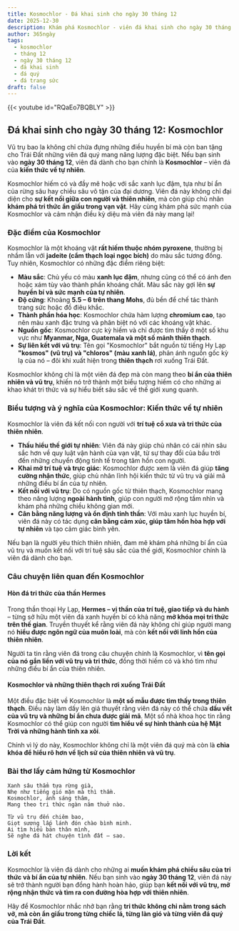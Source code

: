 ```yaml
---
title: Kosmochlor - Đá khai sinh cho ngày 30 tháng 12
date: 2025-12-30
description: Khám phá Kosmochlor - viên đá khai sinh cho ngày 30 tháng 12, biểu tượng của Kiến thức về tự nhiên. Cùng tìm hiểu ý nghĩa sâu sắc của viên đá độc đáo này.
author: 365ngày
tags:
  - kosmochlor
  - tháng 12
  - ngày 30 tháng 12
  - đá khai sinh
  - đá quý
  - đá trang sức
draft: false
---
```


{{< youtube id="RQaEo7BQBLY" >}}

## Đá khai sinh cho ngày 30 tháng 12: Kosmochlor

Vũ trụ bao la không chỉ chứa đựng những điều huyền bí mà còn ban tặng cho Trái Đất những viên đá quý mang năng lượng đặc biệt. Nếu bạn sinh vào **ngày 30 tháng 12**, viên đá dành cho bạn chính là **Kosmochlor** – viên đá của **kiến thức về tự nhiên**.

Kosmochlor hiếm có và đầy mê hoặc với sắc xanh lục đậm, tựa như bí ẩn của rừng sâu hay chiều sâu vô tận của đại dương. Viên đá này không chỉ đại diện cho **sự kết nối giữa con người và thiên nhiên**, mà còn giúp chủ nhân **khám phá tri thức ẩn giấu trong vạn vật**. Hãy cùng khám phá sức mạnh của Kosmochlor và cảm nhận điều kỳ diệu mà viên đá này mang lại!

### Đặc điểm của Kosmochlor

Kosmochlor là một khoáng vật **rất hiếm thuộc nhóm pyroxene**, thường bị nhầm lẫn với **jadeite (cẩm thạch loại ngọc bích)** do màu sắc tương đồng. Tuy nhiên, Kosmochlor có những đặc điểm riêng biệt:

- **Màu sắc**: Chủ yếu có màu **xanh lục đậm**, nhưng cũng có thể có ánh đen hoặc xám tùy vào thành phần khoáng chất. Màu sắc này gợi lên **sự huyền bí và sức mạnh của tự nhiên**.
- **Độ cứng**: Khoảng **5.5 – 6 trên thang Mohs**, đủ bền để chế tác thành trang sức hoặc đồ điêu khắc.
- **Thành phần hóa học**: Kosmochlor chứa hàm lượng **chromium cao**, tạo nên màu xanh đặc trưng và phân biệt nó với các khoáng vật khác.
- **Nguồn gốc**: Kosmochlor cực kỳ hiếm và chỉ được tìm thấy ở một số khu vực như **Myanmar, Nga, Guatemala và một số mảnh thiên thạch**.
- **Sự liên kết với vũ trụ**: Tên gọi "Kosmochlor" bắt nguồn từ tiếng Hy Lạp **"kosmos" (vũ trụ) và "chloros" (màu xanh lá)**, phản ánh nguồn gốc kỳ lạ của nó – đôi khi xuất hiện trong **thiên thạch** rơi xuống Trái Đất.

Kosmochlor không chỉ là một viên đá đẹp mà còn mang theo **bí ẩn của thiên nhiên và vũ trụ**, khiến nó trở thành một biểu tượng hiếm có cho những ai khao khát tri thức và sự hiểu biết sâu sắc về thế giới xung quanh.

### Biểu tượng và ý nghĩa của Kosmochlor: Kiến thức về tự nhiên

Kosmochlor là viên đá kết nối con người với **trí tuệ cổ xưa và tri thức của thiên nhiên**.

- **Thấu hiểu thế giới tự nhiên**: Viên đá này giúp chủ nhân có cái nhìn sâu sắc hơn về quy luật vận hành của vạn vật, từ sự thay đổi của bầu trời đến những chuyển động tinh tế trong tâm hồn con người.
- **Khai mở trí tuệ và trực giác**: Kosmochlor được xem là viên đá giúp **tăng cường nhận thức**, giúp chủ nhân lĩnh hội kiến thức từ vũ trụ và giải mã những điều bí ẩn của tự nhiên.
- **Kết nối với vũ trụ**: Do có nguồn gốc từ thiên thạch, Kosmochlor mang theo năng lượng **ngoài hành tinh**, giúp con người mở rộng tầm nhìn và khám phá những chiều không gian mới.
- **Cân bằng năng lượng và ổn định tinh thần**: Với màu xanh lục huyền bí, viên đá này có tác dụng **cân bằng cảm xúc, giúp tâm hồn hòa hợp với tự nhiên** và tạo cảm giác bình yên.

Nếu bạn là người yêu thích thiên nhiên, đam mê khám phá những bí ẩn của vũ trụ và muốn kết nối với trí tuệ sâu sắc của thế giới, Kosmochlor chính là viên đá dành cho bạn.

### Câu chuyện liên quan đến Kosmochlor

#### **Hòn đá tri thức của thần Hermes**

Trong thần thoại Hy Lạp, **Hermes – vị thần của trí tuệ, giao tiếp và du hành** – từng sở hữu một viên đá xanh huyền bí có khả năng **mở khóa mọi tri thức trên thế gian**. Truyền thuyết kể rằng viên đá này không chỉ giúp người mang nó **hiểu được ngôn ngữ của muôn loài**, mà còn **kết nối với linh hồn của thiên nhiên**.

Người ta tin rằng viên đá trong câu chuyện chính là Kosmochlor, vì **tên gọi của nó gắn liền với vũ trụ và tri thức**, đồng thời hiếm có và khó tìm như những điều bí ẩn của thiên nhiên.

#### **Kosmochlor và những thiên thạch rơi xuống Trái Đất**

Một điều đặc biệt về Kosmochlor là **một số mẫu được tìm thấy trong thiên thạch**. Điều này làm dấy lên giả thuyết rằng viên đá này có thể chứa **dấu vết của vũ trụ và những bí ẩn chưa được giải mã**. Một số nhà khoa học tin rằng Kosmochlor có thể giúp con người **tìm hiểu về sự hình thành của hệ Mặt Trời và những hành tinh xa xôi**.

Chính vì lý do này, Kosmochlor không chỉ là một viên đá quý mà còn là **chìa khóa để hiểu rõ hơn về lịch sử của thiên nhiên và vũ trụ**.

### Bài thơ lấy cảm hứng từ Kosmochlor


	Xanh sâu thẳm tựa rừng già,  
	Nhẹ như tiếng gió mặn mà thì thầm.  
	Kosmochlor, ánh sáng thâm,  
	Mang theo tri thức ngàn năm thuở nào.
	
	Từ vũ trụ đến chiêm bao,  
	Giọt sương lấp lánh đón chào bình minh.  
	Ai tìm hiểu bản thân mình,  
	Sẽ nghe đá hát chuyện tình đất – sao.  


### Lời kết

Kosmochlor là viên đá dành cho những ai **muốn khám phá chiều sâu của tri thức và bí ẩn của tự nhiên**. Nếu bạn sinh vào **ngày 30 tháng 12**, viên đá này sẽ trở thành người bạn đồng hành hoàn hảo, giúp bạn **kết nối với vũ trụ, mở rộng nhận thức và tìm ra con đường hòa hợp với thiên nhiên**.

Hãy để Kosmochlor nhắc nhở bạn rằng **tri thức không chỉ nằm trong sách vở, mà còn ẩn giấu trong từng chiếc lá, từng làn gió và từng viên đá quý của Trái Đất**.